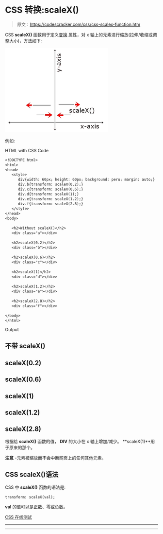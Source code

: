 # CSS 转换:scaleX()

> 原文：<https://codescracker.com/css/css-scalex-function.htm>

CSS **scaleX()** 函数用于定义[变换](/css/css-transform.htm) 属性，对 x 轴上的元素进行缩放(拉伸/收缩或调整大小)，方法如下:

![css scalex function](img/d2ffb1e718127307ee70113c11b6dc17.png)

例如:

HTML with CSS Code

```
<!DOCTYPE html>
<html>
<head>
   <style>
      div{width: 60px; height: 60px; background: peru; margin: auto;}
      div.b{transform: scaleX(0.2);}
      div.c{transform: scaleX(0.6);}
      div.d{transform: scaleX(1);}
      div.e{transform: scaleX(1.2);}
      div.f{transform: scaleX(2.8);}
   </style>
</head>
<body>

   <h2>Without scaleX()</h2>
   <div class="a"></div>

   <h2>scaleX(0.2)</h2>
   <div class="b"></div>

   <h2>scaleX(0.6)</h2>
   <div class="c"></div>

   <h2>scaleX(1)</h2>
   <div class="d"></div>

   <h2>scaleX(1.2)</h2>
   <div class="e"></div>

   <h2>scaleX(2.8)</h2>
   <div class="f"></div>

</body>
</html>
```

Output

## 不带 scaleX()

## scaleX(0.2)

## scaleX(0.6)

## scaleX(1)

## scaleX(1.2)

## scaleX(2.8)

根据给 **scaleX()** 函数的值， **DIV** 的大小在 x 轴上增加/减少。 **scaleX(1)**用于原来的那个。

**注意** -元素被缩放而不会中断网页上的任何其他元素。

## CSS scaleX()语法

CSS 中 **scaleX()** 函数的语法是:

```
transform: scaleX(val);
```

**val** 的值可以是正数、零或负数。

[CSS 在线测试](/exam/showtest.php?subid=5)

* * *

* * *